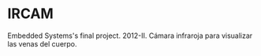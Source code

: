 IRCAM
=====

Embedded Systems's final project. 2012-II. Cámara infraroja para visualizar las venas del cuerpo.